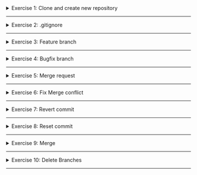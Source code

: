 <details>
<summary>Exercise 1: Clone and create new repository </summary>
 <br />

**steps:**
```sh

# clone repository & change into project dir
git clone git@gitlab.com:twn-devops-bootcamp/latest/03-git/git-exercises.git
cd git-exercises

# remove remote repo reference and create your own local repository
rm -rf .git
git init
git add .
git commit -m "Initial commit"

# create git repository on Gitlab and push your newly created local repository to it
git remote add origin git@gitlab.com:{gitlab-user}/{gitlab-repo}.git
git push -u origin master

```

</details>

******

<details>
<summary>Exercise 2: .gitignore </summary>
 <br />

**create .gitignore file with following entries**
```sh
.idea 
.DS_Store
out 
build
```

**remove cached commited files and commit .gitignore file**
```sh
git rm --cached .DS_Store

# -r for directories
git rm -r --cached .idea
git rm -r --cached out
git rm -r --cached build

# commit & push the changes
git add .
git commit -m "remove ignored files"
git push
```

</details>

******

<details>
<summary>Exercise 3: Feature branch </summary>
 <br />

**steps**
```sh
# create feature branch
git checkout -b feature/changes

# in build.gradle file, line 18, locate the "logstash-logback-encoder" library 
# change version from '5.2' to '7.3'
compile group: 'net.logstash.logback', name: 'logstash-logback-encoder', version: '7.3'

# locate index.html file in src/main/webapp folder
# on line 9, add the image url with 
<img src="https://www.careeraddict.com/uploads/article/58721/illustration-group-people-team-meeting.jpg" width="" />

# check and commit  changes
git diff
git add .
git commit -m "Upgrade logback library and add image url"

# push your changes to remote
git push
```

</details>

******

<details>
<summary>Exercise 4: Bugfix branch </summary>
 <br />

**steps**
```sh
# create bugfix branch
git checkout -b bugfix/changes

# in Application.java file in src/main/java/com, line 22, fix the spelling error
log.info("Java app started");

# check and commit  changes
git diff
git add .
git commit -m "Fix spelling error"

# push your changes to remote
git push
```

</details>

******

<details>
<summary>Exercise 5: Merge request </summary>
 <br />

**steps**
```sh
# merge feature branch into master. Alternatively do the merge from Gitlab UI
git checkout master
git merge feature/changes 

# push the merge to remote master
git push
```

</details>

******

<details>
<summary>Exercise 6: Fix Merge conflict </summary>
 <br />

**steps**
```sh
# switch to bugfix branch
git checkout bugfix/changes

# in build.gradle file, line 18, locate the "logstash-logback-encoder" library 
# change version from '5.2' to '7.2'
compile group: 'net.logstash.logback', name: 'logstash-logback-encoder', version: '7.2'

# commit change locally
git add .
git commit -m "upgrade logger library version"

# bring bugfix branch uptodate with master branch. Alternatively do the merge from Gitlab UI
git merge master

# you will get a merge conflict here for build.gradle file, like 18, logback library version 

# fix merge conflict and when done check the state
git status

# if all fixed, you can commit and push the merge into your bugfix branch
git push

```

</details>

******

<details>
<summary>Exercise 7: Revert commit </summary>
 <br />

**steps**
```sh
# on bugfix branch

# locate index.html in src/main/webapp, line 11 & fix spelling error
<li>Sarah - Full stack devloper</li>

# commit change locally
git add .
git commit -m "Fix spelling error"

# locate index.html in src/main/webapp, line 9 & set image url
<img src="https://www.tameday.com/wp-content/uploads/2018/10/effective-meetings.jpg" width="" />

# commit change locally
git add .
git commit -m "Set image url"

# push both commits to remote
git push

# revert last commit and push the revertion into remote repo
git revert HEAD
git push

```

</details>

******

<details>
<summary>Exercise 8: Reset commit </summary>
 <br />

**steps**
```sh
# on bugfix branch

# locate index.html in src/main/webapp, line 15 & make change
<li>Bruno - DevOps engineer</li>

# commit change locally
git add .
git commit -m "Adjust employee role description"

# reset the last local commit, meaning move to the previous commit
git reset --hard HEAD~

```

</details>

******

<details>
<summary>Exercise 9: Merge </summary>
 <br />

**steps**
```sh
# merge bugfix branch into master
git checkout master
git merge bugfix/changes

```

</details>

******

<details>
<summary>Exercise 10: Delete Branches </summary>
 <br />

**steps**
```sh
# delete branches remotely via Gitlab UI

# delete branches locally with CLI
git branch -D bugfix/changes
git branch -D feature/changes

```

</details>

******